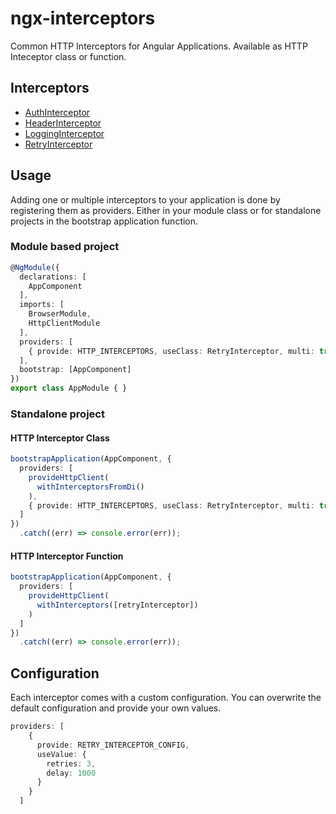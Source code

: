# ngx-interceptors
Common HTTP Interceptors for Angular Applications. Available as HTTP Inteceptor class or function.

## Interceptors
- [AuthInterceptor](/ngx-interceptors/projects/ngx-interceptors/src/lib/auth/)
- [HeaderInterceptor](/ngx-interceptors/projects/ngx-interceptors/src/lib/header/)
- [LoggingInterceptor](/ngx-interceptors/projects/ngx-interceptors/src/lib/logging/)
- [RetryInterceptor](/ngx-interceptors/projects/ngx-interceptors/src/lib/retry/)

## Usage
Adding one or multiple interceptors to your application is done by registering them as providers. Either in your module class or for standalone projects in the bootstrap application function.

### Module based project
```ts
@NgModule({
  declarations: [
    AppComponent
  ],
  imports: [
    BrowserModule,
    HttpClientModule
  ],
  providers: [
    { provide: HTTP_INTERCEPTORS, useClass: RetryInterceptor, multi: true }
  ],
  bootstrap: [AppComponent]
})
export class AppModule { }
```

### Standalone project
#### HTTP Interceptor Class
```ts
bootstrapApplication(AppComponent, {
  providers: [
    provideHttpClient(
      withInterceptorsFromDi()
    ),
    { provide: HTTP_INTERCEPTORS, useClass: RetryInterceptor, multi: true }
  ]
})
  .catch((err) => console.error(err));
```

#### HTTP Interceptor Function
```ts
bootstrapApplication(AppComponent, {
  providers: [
    provideHttpClient(
      withInterceptors([retryInterceptor])
    )
  ]
})
  .catch((err) => console.error(err));
```

## Configuration
Each interceptor comes with a custom configuration. You can overwrite the default configuration and provide your own values.

```ts
providers: [
    {
      provide: RETRY_INTERCEPTOR_CONFIG,
      useValue: {
        retries: 3,
        delay: 1000
      }
    }
  ]
```